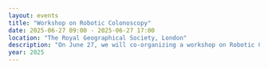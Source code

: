 ```yaml
---
layout: events
title: "Workshop on Robotic Colonoscopy"
date: 2025-06-27 09:00 - 2025-06-27 17:00
location: "The Royal Geographical Society, London"
description: "On June 27, we will co-organizing a workshop on Robotic Colonoscopy at the upcoming Hamlyn Symposium on Medical Robotics, held in London on the 24-27 of June. The goal of the workshop is to bring together clinicians, roboticists, and industry experts to discuss the real-world needs of robotic colonoscopy—and how to successfully translate innovations from lab prototypes to clinical practice. The topic is highly relevant for our IRE project, so you might consider joining us!" 
year: 2025
---
```


